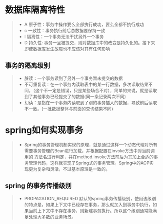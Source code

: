 # 数据库隔离特性
> + A 原子性：事务中操作要么全部执行成功，要么全都不执行成功
> + c 一致性：事务执行前后总数据要保持一致 
> + I 隔离性：一个事务无法干扰另外一个事务
> + D 持久性: 事务一旦被提交，则对数据库中的改变是持久化的。接下来即使数据库发生故障也不应该对其有任何影响

## 事务的隔离级别
> + 脏读：一个事务读到了另外一个事务暂未提交的数据
> + 不可重复读：在一个事务内读取表中的某一行数据，多次读取结果不同。（这个不一定是错误，只是某些场合不对），简单的来说，就是读取到了其他事务已经提交了的数据(同一条记录两次不同)
> + 幻读：是指在一个事务内读取到了别的事务插入的数据，导致前后读取不一致。(一批数据整体与前面的查询结果不同)

# spring如何实现事务
> + Spring的事务管理机制实现的原理，就是通过这样一个动态代理对所有需要事务管理的Bean进行加载，并根据配置在invoke方法中对当前调用的 方法名进行判定，并在method.invoke方法前后为其加上合适的事务管理代码，这样就实现了Spring式的事务管理。Spring中的AOP实 现更为复杂和灵活，不过基本原理是一致的。

## spring 的事务传播级别
> + PROPAGATION_REQUIRED 默认的spring事务传播级别，使用该级别的特点是，如果上下文中已经存在事务，那么就加入到事务中执行，如果当前上下文中不存在事务，则新建事务执行。所以这个级别通常能满足处理大多数的业务场景。
